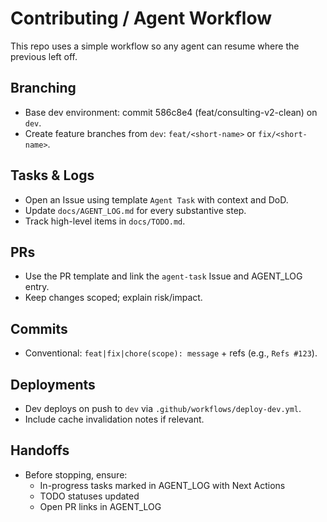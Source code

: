 # Contributing / Agent Workflow

This repo uses a simple workflow so any agent can resume where the previous left off.

## Branching
- Base dev environment: commit 586c8e4 (feat/consulting-v2-clean) on `dev`.
- Create feature branches from `dev`: `feat/<short-name>` or `fix/<short-name>`.

## Tasks & Logs
- Open an Issue using template `Agent Task` with context and DoD.
- Update `docs/AGENT_LOG.md` for every substantive step.
- Track high-level items in `docs/TODO.md`.

## PRs
- Use the PR template and link the `agent-task` Issue and AGENT_LOG entry.
- Keep changes scoped; explain risk/impact.

## Commits
- Conventional: `feat|fix|chore(scope): message` + refs (e.g., `Refs #123`).

## Deployments
- Dev deploys on push to `dev` via `.github/workflows/deploy-dev.yml`.
- Include cache invalidation notes if relevant.

## Handoffs
- Before stopping, ensure:
  - In-progress tasks marked in AGENT_LOG with Next Actions
  - TODO statuses updated
  - Open PR links in AGENT_LOG